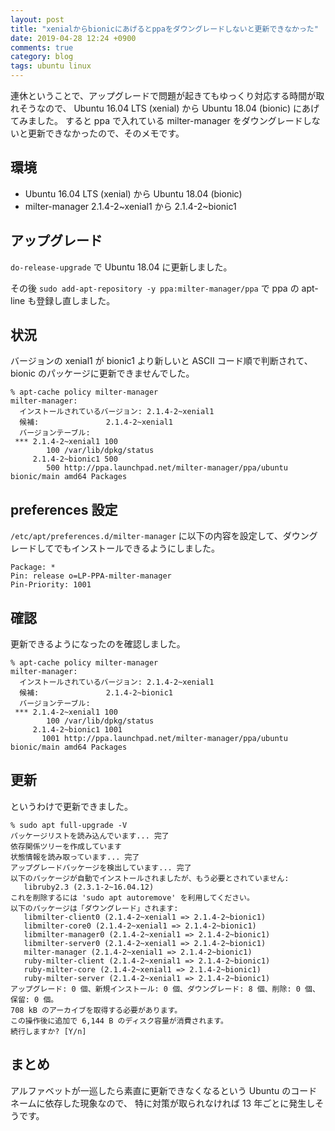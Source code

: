 ```yaml
---
layout: post
title: "xenialからbionicにあげるとppaをダウングレードしないと更新できなかった"
date: 2019-04-28 12:24 +0900
comments: true
category: blog
tags: ubuntu linux
---
```

連休ということで、アップグレードで問題が起きてもゆっくり対応する時間が取れそうなので、
Ubuntu 16.04 LTS (xenial) から Ubuntu 18.04 (bionic) にあげてみました。
すると ppa で入れている milter-manager をダウングレードしないと更新できなかったので、そのメモです。

<!--more-->

## 環境

- Ubuntu 16.04 LTS (xenial) から Ubuntu 18.04 (bionic)
- milter-manager 2.1.4-2~xenial1 から 2.1.4-2~bionic1

## アップグレード

`do-release-upgrade` で Ubuntu 18.04 に更新しました。

その後 `sudo add-apt-repository -y ppa:milter-manager/ppa` で ppa の apt-line も登録し直しました。

## 状況

バージョンの xenial1 が bionic1 より新しいと ASCII コード順で判断されて、
bionic のパッケージに更新できませんでした。

```
% apt-cache policy milter-manager
milter-manager:
  インストールされているバージョン: 2.1.4-2~xenial1
  候補:               2.1.4-2~xenial1
  バージョンテーブル:
 *** 2.1.4-2~xenial1 100
        100 /var/lib/dpkg/status
     2.1.4-2~bionic1 500
        500 http://ppa.launchpad.net/milter-manager/ppa/ubuntu bionic/main amd64 Packages
```

## preferences 設定

`/etc/apt/preferences.d/milter-manager` に以下の内容を設定して、ダウングレードしてでもインストールできるようにしました。

```
Package: *
Pin: release o=LP-PPA-milter-manager
Pin-Priority: 1001
```

## 確認

更新できるようになったのを確認しました。

```
% apt-cache policy milter-manager
milter-manager:
  インストールされているバージョン: 2.1.4-2~xenial1
  候補:               2.1.4-2~bionic1
  バージョンテーブル:
 *** 2.1.4-2~xenial1 100
        100 /var/lib/dpkg/status
     2.1.4-2~bionic1 1001
       1001 http://ppa.launchpad.net/milter-manager/ppa/ubuntu bionic/main amd64 Packages
```

## 更新

というわけで更新できました。

```
% sudo apt full-upgrade -V
パッケージリストを読み込んでいます... 完了
依存関係ツリーを作成しています
状態情報を読み取っています... 完了
アップグレードパッケージを検出しています... 完了
以下のパッケージが自動でインストールされましたが、もう必要とされていません:
   libruby2.3 (2.3.1-2~16.04.12)
これを削除するには 'sudo apt autoremove' を利用してください。
以下のパッケージは「ダウングレード」されます:
   libmilter-client0 (2.1.4-2~xenial1 => 2.1.4-2~bionic1)
   libmilter-core0 (2.1.4-2~xenial1 => 2.1.4-2~bionic1)
   libmilter-manager0 (2.1.4-2~xenial1 => 2.1.4-2~bionic1)
   libmilter-server0 (2.1.4-2~xenial1 => 2.1.4-2~bionic1)
   milter-manager (2.1.4-2~xenial1 => 2.1.4-2~bionic1)
   ruby-milter-client (2.1.4-2~xenial1 => 2.1.4-2~bionic1)
   ruby-milter-core (2.1.4-2~xenial1 => 2.1.4-2~bionic1)
   ruby-milter-server (2.1.4-2~xenial1 => 2.1.4-2~bionic1)
アップグレード: 0 個、新規インストール: 0 個、ダウングレード: 8 個、削除: 0 個、保留: 0 個。
708 kB のアーカイブを取得する必要があります。
この操作後に追加で 6,144 B のディスク容量が消費されます。
続行しますか? [Y/n]
```

## まとめ

アルファベットが一巡したら素直に更新できなくなるという Ubuntu のコードネームに依存した現象なので、
特に対策が取られなければ 13 年ごとに発生しそうです。
